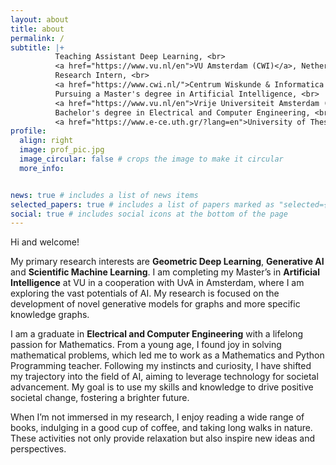 ```yaml
---
layout: about
title: about
permalink: /
subtitle: |+
          Teaching Assistant Deep Learning, <br>
          <a href="https://www.vu.nl/en">VU Amsterdam (CWI)</a>, Netherlands <br><br>
          Research Intern, <br>
          <a href="https://www.cwi.nl/">Centrum Wiskunde & Informatica (CWI)</a>, Netherlands <br><br>
          Pursuing a Master's degree in Artificial Intelligence, <br>
          <a href="https://www.vu.nl/en">Vrije Universiteit Amsterdam (VU)</a> <br><br>
          Bachelor's degree in Electrical and Computer Engineering, <br>
          <a href="https://www.e-ce.uth.gr/?lang=en">University of Thessaly (UTH)</a>
profile:
  align: right
  image: prof_pic.jpg
  image_circular: false # crops the image to make it circular
  more_info:


news: true # includes a list of news items
selected_papers: true # includes a list of papers marked as "selected={true}"
social: true # includes social icons at the bottom of the page
---
```

<!-- 
Write your biography here. Tell the world about yourself. Link to your favorite [subreddit](http://reddit.com). You can put a picture in, too. The code is already in, just name your picture `prof_pic.jpg` and put it in the `img/` folder.

Put your address / P.O. box / other info right below your picture. You can also disable any of these elements by editing `profile` property of the YAML header of your `_pages/about.md`. Edit `_bibliography/papers.bib` and Jekyll will render your [publications page](/al-folio/publications/) automatically.

Link to your social media connections, too. This theme is set up to use [Font Awesome icons](https://fontawesome.com/) and [Academicons](https://jpswalsh.github.io/academicons/), like the ones below. Add your Facebook, Twitter, LinkedIn, Google Scholar, or just disable all of them. -->


Hi and welcome! 

My primary research interests are **Geometric Deep Learning**, **Generative AI** and **Scientific Machine Learning**. I am completing my Master’s in **Artificial Intelligence** at VU in a cooperation with UvA in Amsterdam, where I am exploring the vast potentials of AI. My research is focused on the development of novel generative models for graphs and more specific knowledge graphs.

I am a graduate in **Electrical and Computer Engineering** with a lifelong passion for Mathematics. From a young age, I found joy in solving mathematical problems, which led me to work as a Mathematics and Python Programming teacher. Following my instincts and curiosity, I have shifted my trajectory into the field of AI, aiming to leverage technology for societal advancement. My goal is to use my skills and knowledge to drive positive societal change, fostering a brighter future.

When I’m not immersed in my research, I enjoy reading a wide range of books, indulging in a good cup of coffee, and taking long walks in nature. These activities not only provide relaxation but also inspire new ideas and perspectives. 
<!-- [Download my CV](https://drive.google.com/file/d/1XfvqnnATWgm2K2g4rlBNu5VUi70Db8PO/view?usp=share_link) -->
